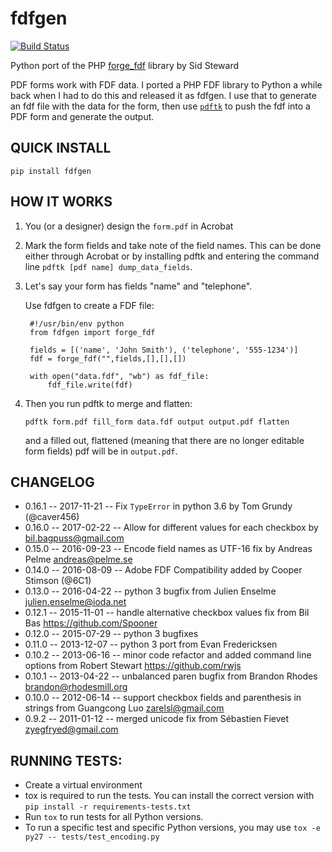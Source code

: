 # fdfgen

[![Build Status](https://travis-ci.org/ccnmtl/fdfgen.svg?branch=master)](https://travis-ci.org/ccnmtl/fdfgen)

Python port of the PHP [forge_fdf](http://www.pdfhacks.com/forge_fdf/) library by Sid Steward

PDF forms work with FDF data. I ported a PHP FDF library to Python a while back when I had to do this and released it as fdfgen. I use that to generate an fdf file with the data for the form, then use [`pdftk`](http://www.pdflabs.com/tools/pdftk-server/) to push the fdf into a PDF form and generate the output.

## QUICK INSTALL

    pip install fdfgen

## HOW IT WORKS

1. You (or a designer) design the `form.pdf` in Acrobat
2. Mark the form fields and take note of the field names. This can be done either through Acrobat or by installing pdftk and entering the command line `pdftk [pdf name] dump_data_fields`. 
3. Let's say your form has fields "name" and "telephone".

    Use fdfgen to create a FDF file:

        #!/usr/bin/env python
        from fdfgen import forge_fdf
        
        fields = [('name', 'John Smith'), ('telephone', '555-1234')]
        fdf = forge_fdf("",fields,[],[],[])
        
        with open("data.fdf", "wb") as fdf_file:
            fdf_file.write(fdf)

4. Then you run pdftk to merge and flatten:

       pdftk form.pdf fill_form data.fdf output output.pdf flatten

    and a filled out, flattened (meaning that there are no longer editable form fields) pdf will be in `output.pdf`.

## CHANGELOG

* 0.16.1 -- 2017-11-21 -- Fix `TypeError` in python 3.6 by Tom Grundy (@caver456)
* 0.16.0 -- 2017-02-22 -- Allow for different values for each checkbox by <bil.bagpuss@gmail.com>
* 0.15.0 -- 2016-09-23 -- Encode field names as UTF-16 fix by Andreas Pelme <andreas@pelme.se>
* 0.14.0 -- 2016-08-09 -- Adobe FDF Compatibility added by Cooper Stimson (@6C1)
* 0.13.0 -- 2016-04-22 -- python 3 bugfix from Julien Enselme <julien.enselme@ioda.net>
* 0.12.1 -- 2015-11-01 -- handle alternative checkbox values fix from Bil Bas <https://github.com/Spooner>
* 0.12.0 -- 2015-07-29 -- python 3 bugfixes
* 0.11.0 -- 2013-12-07 -- python 3 port from Evan Fredericksen
* 0.10.2 -- 2013-06-16 -- minor code refactor and added command line options from Robert Stewart <https://github.com/rwjs>
* 0.10.1 -- 2013-04-22 -- unbalanced paren bugfix from Brandon Rhodes <brandon@rhodesmill.org>
* 0.10.0 -- 2012-06-14 -- support checkbox fields and parenthesis in strings from Guangcong Luo <zarelsl@gmail.com>
* 0.9.2  -- 2011-01-12 -- merged unicode fix from Sébastien Fievet <zyegfryed@gmail.com>

## RUNNING TESTS:

* Create a virtual environment
* tox is required to run the tests. You can install the correct version with
  `pip install -r requirements-tests.txt`
* Run `tox` to run tests for all Python versions.
* To run a specific test and specific Python versions, you may use `tox -e py27
  -- tests/test_encoding.py`
